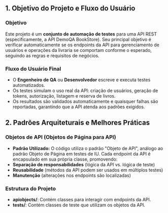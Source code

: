 ## 1. Objetivo do Projeto e Fluxo do Usuário

### Objetivo
Este projeto é um **conjunto de automação de testes** para uma API REST (especificamente, a API DemoQA BookStore). Seu principal objetivo é verificar automaticamente se os endpoints da API para gerenciamento de usuários e operações da livraria se comportam conforme o esperado, seguindo as regras e requisitos de negócios.

### Fluxo do Usuário Final
- O **Engenheiro de QA** ou **Desenvolvedor** escreve e executa testes automatizados.
- Os testes simulam o uso real da API: criação de usuários, geração de tokens, autorização, listagem e reserva de livros.
- Os resultados são validados automaticamente e quaisquer falhas são reportadas, garantindo que a API atenda aos padrões exigidos.

## 2. Padrões Arquiteturais e Melhores Práticas

### Objetos de API (Objetos de Página para API)
- **Padrão Utilizado:** O código utiliza o padrão "Objeto de API", análogo ao padrão Objeto de Página em testes de IU. Cada endpoint da API é encapsulado em sua própria classe, promovendo:
- **Separação de responsabilidades** (lógica da API vs. lógica de teste)
- **Reusabilidade** (métodos da API podem ser usados ​​em múltiplos testes)
- **Manutenção** (alterações nos endpoints são localizadas)

### Estrutura do Projeto
- **apiobjects/**: Contém classes para interagir com endpoints da API.
- **tests/**: Contém classes de teste que utilizam os objetos da API.


